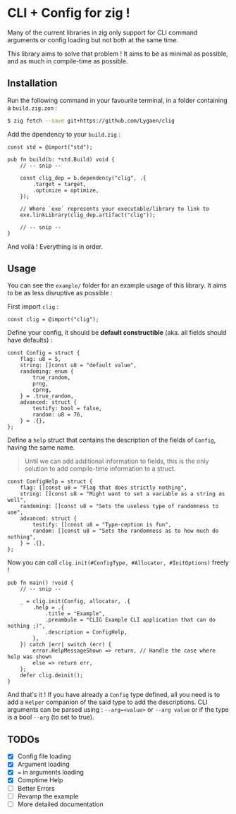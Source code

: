 # CLI + Config for zig !

Many of the current libraries in zig only support for CLI command arguments or config loading but not both at the same time.

This library aims to solve that problem ! It aims to be as minimal as possible, and as much in compile-time as possible.

## Installation
Run the following command in your favourite terminal, in a folder containing a `build.zig.zon` :
```sh
$ zig fetch --save git+https://github.com/Lygaen/clig
```

Add the dpendency to your `build.zig` :
```zig
const std = @import("std");

pub fn build(b: *std.Build) void {
    // -- snip --

    const clig_dep = b.dependency("clig", .{
        .target = target,
        .optimize = optimize,
    });

    // Where `exe` represents your executable/library to link to
    exe.linkLibrary(clig_dep.artifact("clig"));

    // -- snip --
}
```

And voilà ! Everything is in order.

## Usage
You can see the `example/` folder for an example usage of this library. It aims to be as less disruptive as possible :

First import `clig` :
```zig
const clig = @import("clig");
```

Define your config, it should be **default constructible** (aka. all fields should have defaults) :
```zig
const Config = struct {
    flag: u8 = 5,
    string: []const u8 = "default value",
    randoming: enum {
        true_random,
        prng,
        cprng,
    } = .true_random,
    advanced: struct {
        testify: bool = false,
        random: u8 = 76,
    } = .{},
};
```

Define a `help` struct that contains the description of the fields of `Config`, having the same name. 
> Until we can add additional information to fields, this is the only solution to add compile-time information
> to a struct.
```zig
const ConfigHelp = struct {
    flag: []const u8 = "Flag that does strictly nothing",
    string: []const u8 = "Might want to set a variable as a string as well",
    randoming: []const u8 = "Sets the useless type of randomness to use",
    advanced: struct {
        testify: []const u8 = "Type-ception is fun",
        random: []const u8 = "Sets the randomness as to how much do nothing",
    } = .{},
};
```

Now you can call `clig.init(#ConfigType, #Allocator, #InitOptions)` freely !
```zig
pub fn main() !void {
    // -- snip --

    _ = clig.init(Config, allocator, .{
        .help = .{
            .title = "Example",
            .preambule = "CLIG Example CLI application that can do nothing ;)",
            .description = ConfigHelp,
        },
    }) catch |err| switch (err) {
        error.HelpMessageShown => return, // Handle the case where help was shown
        else => return err,
    };
    defer clig.deinit();
}
```

And that's it ! If you have already a `Config` type defined, all you need is to add a `Helper` companion of the said type to add the descriptions.
CLI arguments can be parsed using :
`--arg=<value>` or `--arg value` or if the type is a bool `--arg` (to set to true).


## TODOs
- [x] Config file loading
- [x] Argument loading
- [x] `=` in arguments loading
- [x] Comptime Help
- [ ] Better Errors
- [ ] Revamp the example
- [ ] More detailed documentation